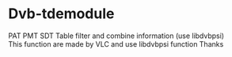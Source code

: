 # Dvb-tdemodule
PAT PMT SDT Table filter and combine information (use libdvbpsi) \
This function are made by VLC and use libdvbpsi function
Thanks

